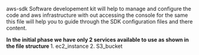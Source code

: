 aws-sdk
Software developement kit will help to manage and configure the code and aws infrastructure with out accessing the console for the same
this file will help you to guide through the SDK configuration files and there content.

<b>In the initial phase we have only 2 services available to use as shown in the file structure </b> 
    1. ec2_instance
    2. S3_bucket
